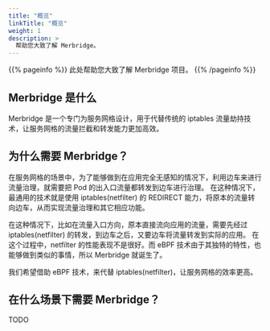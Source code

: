 ```yaml
---
title: "概览"
linkTitle: "概览"
weight: 1
description: >
  帮助您大致了解 Merbridge。
---
```


{{% pageinfo %}}
此处帮助您大致了解 Merbridge 项目。
{{% /pageinfo %}}

## Merbridge 是什么

Merbridge 是一个专门为服务网格设计，用于代替传统的 iptables 流量劫持技术，让服务网格的流量拦截和转发能力更加高效。

## 为什么需要 Merbridge？

在服务网格的场景中，为了能够做到在应用完全无感知的情况下，利用边车来进行流量治理，就需要把 Pod 的出入口流量都转发到边车进行治理。
在这种情况下，最通用的技术就是使用 iptables(netfilter) 的 REDIRECT 能力，将原本的流量转向边车，从而实现流量治理和其它相应功能。

在这种情况下，比如在流量入口方向，原本直接流向应用的流量，需要先经过 iptables(netfilter) 的转发，到边车之后，又要边车将流量转发到实际的应用。
在这个过程中，netfilter 的性能表现不是很好。而 eBPF 技术由于其独特的特性，也能够做到类似的事情，所以 Merbridge 就诞生了。

我们希望借助 eBPF 技术，来代替 iptables(netfilter)，让服务网格的效率更高。

## 在什么场景下需要 Merbridge？

TODO